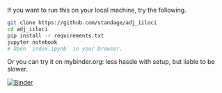 If you want to run this on your local machine, try the following.

```bash
git clone https://github.com/standage/adj_iiloci
cd adj_iiloci
pip install -r requirements.txt
jupyter notebook
# Open `index.ipynb` in your browser.
```

Or you can try it on mybinder.org: less hassle with setup, but liable to be slower.

[![Binder](http://mybinder.org/badge.svg)](http://mybinder.org/repo/standage/adj_iiloci) 
